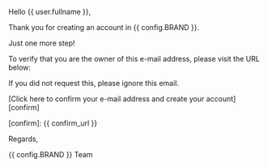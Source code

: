 Hello {{ user.fullname }},

Thank you for creating an account in {{ config.BRAND }}.

Just one more step!

To verify that you are the owner of this e-mail address, please visit the URL below:

If you did not request this, please ignore this email.

[Click here to confirm your e-mail address and create your account][confirm]

[confirm]: {{ confirm_url }}

Regards,

{{ config.BRAND }} Team